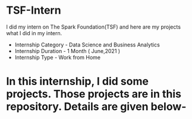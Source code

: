 # TSF-Intern
I did my intern on The Spark Foundation(TSF) and here are my projects what I did in my intern.
- Internship Category - Data Science and Business Analytics
- Internship Duration - 1 Month ( June,2021 )
- Internship Type     - Work from Home

# In this internship, I did some projects. Those projects are in this repository. Details are given below-
